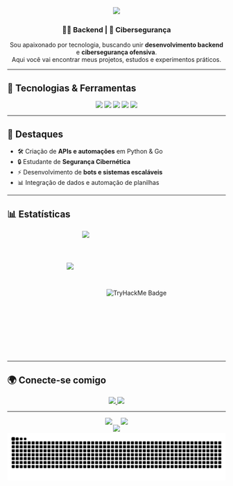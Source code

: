 <!-- Banner -->
<div align="center">
  <img src="https://capsule-render.vercel.app/api?type=waving&color=0:0B0B0B,100:FF0000&height=200&section=header&text=Italo%20Santos&fontSize=42&fontColor=FFFFFF&animation=fadeIn&fontAlignY=35&desc=Offensive%20Security%20%7C%20Red%20Team&descAlign=50&descAlignY=65"/>
</div>

<!-- Intro -->
<h3 align="center">👨‍💻 Backend | 🔐 Cibersegurança</h3>

<p align="center">
Sou apaixonado por tecnologia, buscando unir <b>desenvolvimento backend</b> e <b>cibersegurança ofensiva</b>.<br/>
Aqui você vai encontrar meus projetos, estudos e experimentos práticos.
</p>

---

## 🚀 Tecnologias & Ferramentas
<div align="center">
  <img src="https://cdn.jsdelivr.net/gh/devicons/devicon/icons/python/python-original.svg" width="50"/>
  <img src="https://cdn.jsdelivr.net/gh/devicons/devicon@latest/icons/go/go-original-wordmark.svg" width="50"/>
  <img src="https://cdn.jsdelivr.net/gh/devicons/devicon/icons/django/django-plain.svg" width="50"/>
  <img src="https://cdn.jsdelivr.net/gh/devicons/devicon@latest/icons/flask/flask-original-wordmark.svg" width="50"/>
  <img src="https://cdn.jsdelivr.net/gh/devicons/devicon@latest/icons/docker/docker-original-wordmark.svg" width="50"/>
          
</div>

---

## 📌 Destaques
- 🛠️ Criação de **APIs e automações** em Python & Go  
- 🔒 Estudante de **Segurança Cibernética**  
- ⚡ Desenvolvimento de **bots e sistemas escaláveis**  
- 📊 Integração de dados e automação de planilhas  

---

## 📊 Estatísticas

<div align="center" style="display: flex; align-items: center; justify-content: center; gap: 20px;">
  <img src="https://github-readme-stats.vercel.app/api?username=italoo97&show_icons=true&theme=shadow_red&hide_border=true&count_private=true&cache_seconds=21600&include_all_commits=true&text_color=FFFFFF" height="139"/>
  <img src="https://github-readme-stats.vercel.app/api/top-langs/?username=italoo97&layout=compact&theme=shadow_red&hide_border=true&cache_seconds=21600&text_color=FFFFFF" height="285"/>
  <br><br>
  <img src="https://tryhackme-badges.s3.amazonaws.com/italohugodf39.png?refresh=2" alt="TryHackMe Badge"/>
</div>



---

## 🌍 Conecte-se comigo
<p align="center">
  <a href="[https://www.linkedin.com](https://www.linkedin.com/in/italohbsantos)" target="_blank">
    <img src="https://img.shields.io/badge/LinkedIn-0077B5?style=for-the-badge&logo=linkedin&logoColor=white"/>
  </a>
  <a href="mailto:italohugodf39@email.com">
    <img src="https://img.shields.io/badge/Email-D14836?style=for-the-badge&logo=gmail&logoColor=white"/>
  </a>
</p>

---

<div align="center" style="display: flex; align-items: center; justify-content: center; gap: 20px;">
  <img src="https://github-readme-stats.vercel.app/api/pin/?username=italoo97&repo=Ticket_System&show_icons=true&theme=shadow_red&hide_border=true&count_private=true&cache_seconds=21600&text_color=FFFFFF"/>
  <img src="https://github-readme-stats.vercel.app/api/pin/?username=italoo97&repo=Car_dealership_Django&show_icons=true&theme=shadow_red&hide_border=true&count_private=true&cache_seconds=21600&text_color=FFFFFF"/>
</div>

<!-- Footer -->
<div align="center">
  <img src="https://capsule-render.vercel.app/api?type=waving&color=0:0B0B0B,100:FF0000&height=120&section=footer"/>
</div>
<div align="center">
  <img src="https://raw.githubusercontent.com/italoo97/italoo97/output/snake.svg" alt="Snake animation" />
</div>


